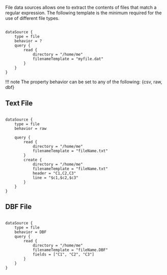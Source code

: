 File data sources allows one to extract the contents of files that match a regular expression. The following template is the minimum required for the use of different file types.

```HOCON

dataSource {
    type = file
    behavior = ?
    query {
        read {
            directory = "/home/me"
            filenameTemplate = "myfile.dat"
        }
    }
}

```

!!! note
    The property behavior can be set to any of the following: {csv, raw, dbf}


## Text File

```HOCON

dataSource {
    type = file
    behavior = raw
    
    query {
        read {
            directory = "/home/me"
            filenameTemplate = "fileName.txt"
        }
        create {
            directory = "/home/me"
            filenameTemplate = "fileName.txt"
            header = "C1,C2,C3"
            line = "$c1,$c2,$c3"
        }
    }
}

```

## DBF File

```HOCON

dataSource {
    type = file
    behavior = DBF
    query {
        read {
            directory = "/home/me"
            filenameTemplate = "fileName.DBF"
            fields = ["C1", "C2", "C3"]
        }
    }
}

```